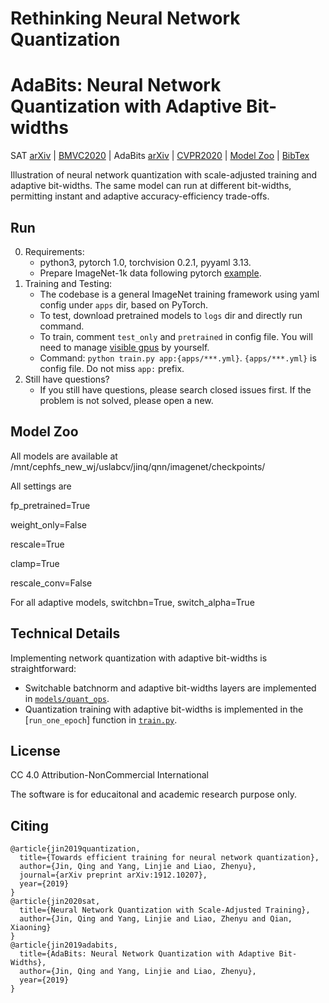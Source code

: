 # Rethinking Neural Network Quantization
# AdaBits: Neural Network Quantization with Adaptive Bit-widths

SAT [arXiv](https://arxiv.org/abs/1912.10207) | [BMVC2020](https://www.bmvc2020-conference.com/assets/papers/0634.pdf) | AdaBits [arXiv](https://arxiv.org/abs/1912.09666) | [CVPR2020](https://openaccess.thecvf.com/content_CVPR_2020/html/Jin_AdaBits_Neural_Network_Quantization_With_Adaptive_Bit-Widths_CVPR_2020_paper.html) | [Model Zoo](#model-zoo) | [BibTex](#citing)

<!--
<img src="https://user-images.githubusercontent.com/22609465/50390872-1b3fb600-0702-11e9-8034-d0f41825d775.png" width=95%/>
-->

Illustration of neural network quantization with scale-adjusted training and adaptive bit-widths. The same model can run at different bit-widths, permitting instant and adaptive accuracy-efficiency trade-offs.


## Run

0. Requirements:
    * python3, pytorch 1.0, torchvision 0.2.1, pyyaml 3.13.
    * Prepare ImageNet-1k data following pytorch [example](https://github.com/pytorch/examples/tree/master/imagenet).
1. Training and Testing:
    * The codebase is a general ImageNet training framework using yaml config under `apps` dir, based on PyTorch.
    * To test, download pretrained models to `logs` dir and directly run command.
    * To train, comment `test_only` and `pretrained` in config file. You will need to manage [visible gpus](https://devblogs.nvidia.com/cuda-pro-tip-control-gpu-visibility-cuda_visible_devices/) by yourself.
    * Command: `python train.py app:{apps/***.yml}`. `{apps/***.yml}` is config file. Do not miss `app:` prefix.
2. Still have questions?
    * If you still have questions, please search closed issues first. If the problem is not solved, please open a new.


## Model Zoo

All models are available at /mnt/cephfs\_new\_wj/uslabcv/jinq/qnn/imagenet/checkpoints/

All settings are

fp\_pretrained=True

weight\_only=False

rescale=True

clamp=True

rescale\_conv=False

For all adaptive models, switchbn=True, switch\_alpha=True


## Technical Details

Implementing network quantization with adaptive bit-widths is straightforward:
  * Switchable batchnorm and adaptive bit-widths layers are implemented in [`models/quant_ops`](/models/quant_ops.py).
  * Quantization training with adaptive bit-widths is implemented in the [`run_one_epoch`] function in [`train.py`](/train.py).


## License

CC 4.0 Attribution-NonCommercial International

The software is for educaitonal and academic research purpose only.


## Citing
```
@article{jin2019quantization,
  title={Towards efficient training for neural network quantization},
  author={Jin, Qing and Yang, Linjie and Liao, Zhenyu},
  journal={arXiv preprint arXiv:1912.10207},
  year={2019}
}
@article{jin2020sat,
  title={Neural Network Quantization with Scale-Adjusted Training},
  author={Jin, Qing and Yang, Linjie and Liao, Zhenyu and Qian, Xiaoning}
}
@article{jin2019adabits,
  title={AdaBits: Neural Network Quantization with Adaptive Bit-Widths},
  author={Jin, Qing and Yang, Linjie and Liao, Zhenyu},
  year={2019}
}
```
